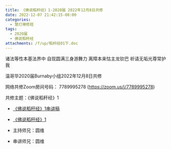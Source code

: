 ```yaml
---
title: 《佛说稻秆经》1-2020届 2022年12月8日共修
date: 2022-12-07 21:42:15-08:00
categories:
  - 慧灯禅修班
tags:
  - 2020届
  - 佛说稻秆经
attachments: /f/up/稻杆经01下.doc
---
```

诸法等性本基法界中 自现圆满三身游舞力
离障本来怙主龙钦巴 祈请无垢光尊常护我

温哥华2020届Burnaby小组2022年12月8日共修

网络共修Zoom房间号码： 7789995278 (<https://zoom.us/j/7789995278>)

共修主题：《佛说稻秆经》1

* [《佛说稻秆经》1串讲稿](/f/up/稻杆经01下.doc)
* [《佛说稻秆经》1](https://www.youtube.com/watch?v=xw1xndmEIw8&list=PLQU9iXcMduTf8kUFfvqtD2RLoj2cDEqNH&ab_channel=%E6%85%A7%E7%81%AF%E4%B9%8B%E5%85%89%E7%BD%91%E7%AB%99)

* 主持师兄：圆维
* 串讲师兄：圆维